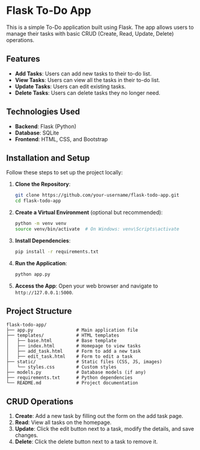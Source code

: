 # Flask To-Do App

This is a simple To-Do application built using Flask. The app allows users to manage their tasks with basic CRUD (Create, Read, Update, Delete) operations.

## Features

- **Add Tasks**: Users can add new tasks to their to-do list.
- **View Tasks**: Users can view all the tasks in their to-do list.
- **Update Tasks**: Users can edit existing tasks.
- **Delete Tasks**: Users can delete tasks they no longer need.

## Technologies Used

- **Backend**: Flask (Python)
- **Database**: SQLite
- **Frontend**: HTML, CSS, and Bootstrap

## Installation and Setup

Follow these steps to set up the project locally:

1. **Clone the Repository**:
   ```bash
   git clone https://github.com/your-username/flask-todo-app.git
   cd flask-todo-app
   ```

2. **Create a Virtual Environment** (optional but recommended):
   ```bash
   python -m venv venv
   source venv/bin/activate  # On Windows: venv\Scripts\activate
   ```

3. **Install Dependencies**:
   ```bash
   pip install -r requirements.txt
   ```

4. **Run the Application**:
   ```bash
   python app.py
   ```

5. **Access the App**:
   Open your web browser and navigate to `http://127.0.0.1:5000`.

## Project Structure

```
flask-todo-app/
├── app.py                # Main application file
├── templates/            # HTML templates
│   ├── base.html         # Base template
│   ├── index.html        # Homepage to view tasks
│   ├── add_task.html     # Form to add a new task
│   ├── edit_task.html    # Form to edit a task
├── static/               # Static files (CSS, JS, images)
│   └── styles.css        # Custom styles
├── models.py             # Database models (if any)
├── requirements.txt      # Python dependencies
└── README.md             # Project documentation
```

## CRUD Operations

1. **Create**: Add a new task by filling out the form on the add task page.
2. **Read**: View all tasks on the homepage.
3. **Update**: Click the edit button next to a task, modify the details, and save changes.
4. **Delete**: Click the delete button next to a task to remove it.





